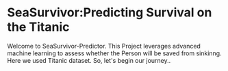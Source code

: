 # SeaSurvivor:Predicting Survival on the Titanic
Welcome to SeaSurvivor-Predictor. This Project leverages advanced machine learning to assess whether the Person will be saved from sinkinng. Here we used Titanic dataset. So, let's begin our journey..
